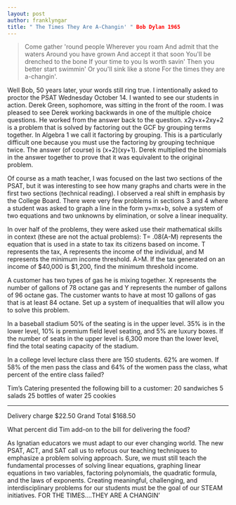 ```yaml
---
layout: post
author: franklyngar
title: " The Times They Are A-Changin' " Bob Dylan 1965
---
```


<blockquote>Come gather 'round people
Wherever you roam
And admit that the waters
Around you have grown
And accept it that soon
You'll be drenched to the bone
If your time to you
Is worth savin'
Then you better start swimmin'
Or you'll sink like a stone
For the times they are a-changin'.</blockquote>

Well Bob, 50 years later, your words still ring true.
I intentionally asked to proctor the PSAT Wednesday October 14.  I wanted to see our students in action.
Derek Green, sophomore, was sitting in the front of the room.  I was pleased to see Derek working backwards in one of the multiple choice questions.  He worked from the answer back to the question.
x2y+x+2xy+2
is a problem that is solved by factoring out the GCF by grouping terms together.  In Algebra 1 we call it factoring by grouping.  This is a particularly difficult one because you must use the factoring by grouping technique twice.
The answer (of course) is (x+2)(xy+1).  Derek multiplied the binomials in the answer together to prove that it was equivalent to the original problem.

 Of course as a math teacher, I was focused on the last two sections of the PSAT, but it was interesting to see how many graphs and charts were in the first two sections (technical reading).  I observed a real shift in emphasis by the College Board.  There were very few problems in sections 3 and 4 where a student was asked to graph a line in the form y=mx+b, solve a system of two equations and two unknowns by elimination, or solve a linear inequality.

In over half of the problems, they were asked use their mathematical skills in context (these are not the actual problems):
T= .08(A-M) represents the equation that is used in a state to tax its citizens based on income.  T represents the tax, A represents the income of the individual, and M represents the minimum income threshold.  A>M.  If the tax generated on an income of $40,000 is $1,200, find the minimum threshold income. 

A customer has two types of gas he is mixing together.  X represents the number of gallons of 78 octane gas and Y represents the number of gallons of 96 octane gas.  The customer wants to have at most 10 gallons of gas that is at least 84 octane.  Set up a system of inequalities that will allow you to solve this problem.


In a baseball stadium 50% of the seating is in the upper level.  35% is in the lower level, 10% is premium field level seating, and 5% are luxury boxes.  If the number of seats in the upper level is 6,300 more than the lower level, find the total seating capacity of the stadium.  

In a college level lecture class there are 150 students.  62% are women.  If 58% of the men pass the class and 64% of the women pass the class, what percent of the entire class failed? 

Tim’s Catering presented the following bill to a customer:
20 sandwiches
5 salads
25 bottles of water
25 cookies
________________________________
Delivery charge			$22.50
Grand Total			$168.50

What percent did Tim add-on to the bill for delivering the food?

As Ignatian educators we must adapt to our ever changing world.  The new PSAT, ACT, and SAT call us to refocus our teaching techniques to emphasize a problem solving approach.  Sure, we must still teach the fundamental processes of solving linear equations, graphing linear equations in two variables, factoring polynomials, the quadratic formula, and the laws of exponents.    Creating meaningful, challenging, and interdisciplinary problems for our students must be the goal of our STEAM initiatives.
FOR THE TIMES….THEY ARE A CHANGIN’
